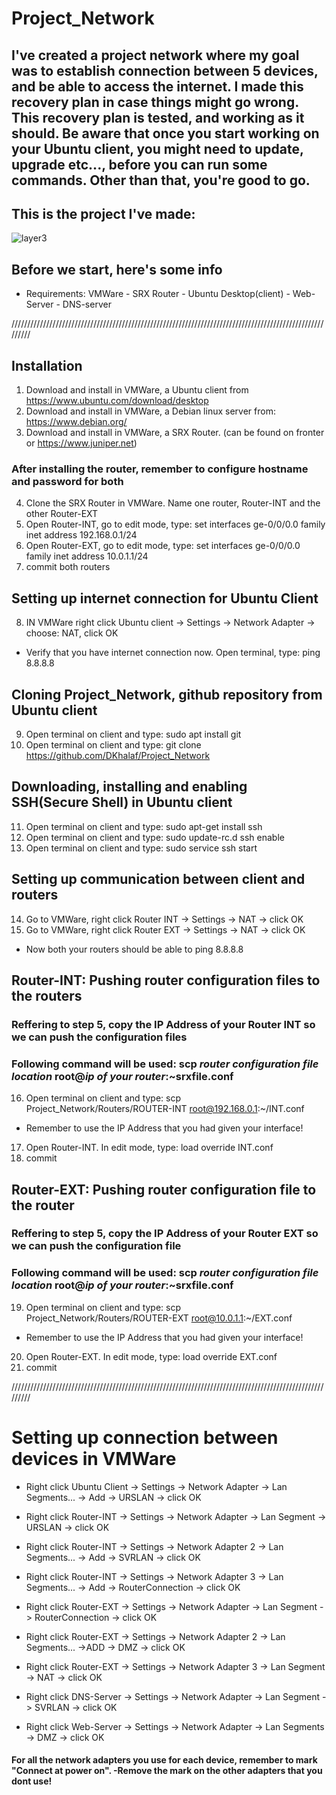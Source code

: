 # Project_Network
## I've created a project network where my goal was to establish connection between 5 devices, and be able to access the internet. I made this recovery plan in case things might go wrong. This recovery plan is tested, and working as it should. Be aware that once you start working on your Ubuntu client, you might need to update, upgrade etc..., before you can run some commands. Other than that, you're good to go.


## This is the project I've made:
![layer3](https://cloud.githubusercontent.com/assets/23449056/24164533/56deaea2-0e6e-11e7-913f-94d309edbb3b.png)


## Before we start, here's some info
* Requirements: VMWare - SRX Router - Ubuntu Desktop(client) - Web-Server - DNS-server

/////////////////////////////////////////////////////////////////////////////////////////////////////////

## Installation
1) Download and install in VMWare, a Ubuntu client from https://www.ubuntu.com/download/desktop
2) Download and install in VMWare, a Debian linux server from: https://www.debian.org/
3) Download and install in VMWare, a SRX Router. (can be found on fronter or https://www.juniper.net)

### After installing the router, remember to configure hostname and password for both
4) Clone the SRX Router in VMWare. Name one router, Router-INT and the other Router-EXT
5) Open Router-INT, go to edit mode, type: set interfaces ge-0/0/0.0 family inet address 192.168.0.1/24
6) Open Router-EXT, go to edit mode, type: set interfaces ge-0/0/0.0 family inet address 10.0.1.1/24
7) commit both routers

## Setting up internet connection for Ubuntu Client
8) IN VMWare right click Ubuntu client -> Settings -> Network Adapter -> choose: NAT, click OK
* Verify that you have internet connection now. Open terminal, type: ping 8.8.8.8

## Cloning Project_Network, github repository from Ubuntu client

9) Open terminal on client and type: sudo apt install git
10) Open terminal on client and type: git clone https://github.com/DKhalaf/Project_Network


## Downloading, installing and enabling SSH(Secure Shell) in Ubuntu client
11) Open terminal on client and type: sudo apt-get install ssh
12) Open terminal on client and type: sudo update-rc.d ssh enable
13) Open terminal on client and type: sudo service ssh start


## Setting up communication between client and routers
14) Go to VMWare, right click Router INT -> Settings -> NAT -> click OK
15) Go to VMWare, right click Router EXT -> Settings -> NAT -> click OK
* Now both your routers should be able to ping 8.8.8.8


## Router-INT: Pushing router configuration files to the routers
### Reffering to step 5, copy the IP Address of your Router INT so we can push the configuration files
### Following command will be used: scp *router configuration file location* root@*ip of your router*:~srxfile.conf

16) Open terminal on client and type: scp Project_Network/Routers/ROUTER-INT root@192.168.0.1:~/INT.conf
* Remember to use the IP Address that you had given your interface!
17) Open Router-INT. In edit mode, type: load override INT.conf
18) commit
## Router-EXT: Pushing router configuration file to the router
### Reffering to step 5, copy the IP Address of your Router EXT so we can push the configuration file
### Following command will be used: scp *router configuration file location* root@*ip of your router*:~srxfile.conf

19) Open terminal on client and type: scp Project_Network/Routers/ROUTER-EXT root@10.0.1.1:~/EXT.conf
* Remember to use the IP Address that you had given your interface!
20) Open Router-EXT. In edit mode, type: load override EXT.conf
21) commit

/////////////////////////////////////////////////////////////////////////////////////////////////////////
# Setting up connection between devices in VMWare
* Right click Ubuntu Client -> Settings -> Network Adapter -> Lan Segments... -> Add -> URSLAN -> click OK

* Right click Router-INT -> Settings -> Network Adapter -> Lan Segment -> URSLAN -> click OK
* Right click Router-INT -> Settings -> Network Adapter 2 -> Lan Segments... -> Add -> SVRLAN -> click OK
* Right click Router-INT -> Settings -> Network Adapter 3 -> Lan Segments... -> Add -> RouterConnection -> click OK

* Right click Router-EXT -> Settings -> Network Adapter -> Lan Segment -> RouterConnection -> click OK
* Right click Router-EXT -> Settings -> Network Adapter 2 -> Lan Segments... ->ADD -> DMZ -> click OK
* Right click Router-EXT -> Settings -> Network Adapter 3 -> Lan Segment -> NAT -> click OK

* Right click DNS-Server -> Settings -> Network Adapter  -> Lan Segment -> SVRLAN -> click OK

* Right click Web-Server -> Settings -> Network Adapter  -> Lan Segments -> DMZ -> click OK

#### For all the network adapters you use for each device, remember to mark "Connect at power on". -Remove the mark on the other adapters that you dont use!


